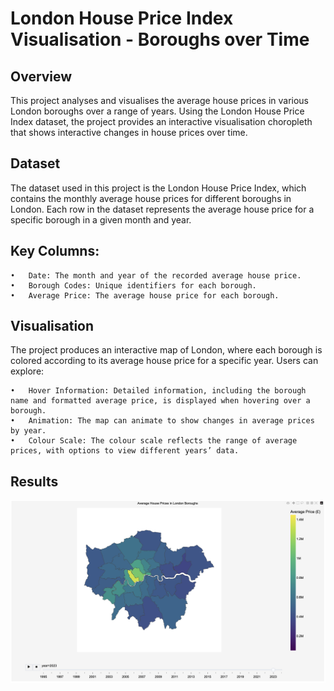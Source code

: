# London House Price Index Visualisation - Boroughs over Time

## Overview

This project analyses and visualises the average house prices in various London boroughs over a range of years. 
Using the London House Price Index dataset, the project provides an interactive visualisation choropleth that shows interactive changes in house prices over time.

## Dataset

The dataset used in this project is the London House Price Index, which contains the monthly average house prices for different boroughs in London. Each row in the dataset represents the average house price for a specific borough in a given month and year.

## Key Columns:

	•	Date: The month and year of the recorded average house price.
	•	Borough Codes: Unique identifiers for each borough.
	•	Average Price: The average house price for each borough.

## Visualisation

The project produces an interactive map of London, where each borough is colored according to its average house price for a specific year. Users can explore:

	•	Hover Information: Detailed information, including the borough name and formatted average price, is displayed when hovering over a borough.
	•	Animation: The map can animate to show changes in average prices by year.
	•	Colour Scale: The colour scale reflects the range of average prices, with options to view different years’ data.

 ## Results

 ![Choropleth](images/5D631073-1CFE-4FC7-80CE-14BA360D785A.jpeg)
